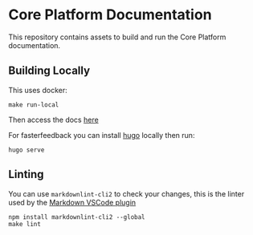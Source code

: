 # Core Platform Documentation

This repository contains assets to build and run the Core Platform documentation.

## Building Locally

This uses docker:

```shell
make run-local
```

Then access the docs [here](http://localhost:8080)

For fasterfeedback you can install [hugo](https://gohugo.io/) locally then run:

```shell
hugo serve
```

## Linting

You can use `markdownlint-cli2` to check your changes, this is the linter used by the [Markdown VSCode plugin](https://marketplace.visualstudio.com/items?itemName=yzhang.markdown-all-in-one)

```shell
npm install markdownlint-cli2 --global
make lint
```
